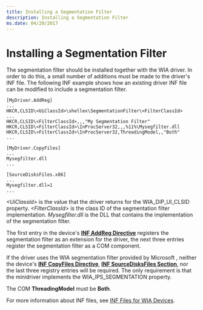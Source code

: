 ```yaml
---
title: Installing a Segmentation Filter
description: Installing a Segmentation Filter
ms.date: 04/20/2017
---
```


# Installing a Segmentation Filter





The segmentation filter should be installed together with the WIA driver. In order to do this, a small number of additions must be made to the driver's INF file. The following INF example shows how an existing driver INF file can be modified to include a segmentation filter.

```INF
[MyDriver.AddReg]
...
HKCR,CLSID\<UiClassId>\shellex\SegmentationFilter\<FilterClassId>
...
HKCR,CLSID\<FilterClassId>,,,"My Segmentation Filter"
HKCR,CLSID\<FilterClassId>\InProcServer32,,,%11%\Mysegfilter.dll
HKCR,CLSID\<FilterClassId>\InProcServer32,ThreadingModel,,"Both"
...
 
[MyDriver.CopyFiles]
...
Mysegfilter.dll
...
 
[SourceDisksFiles.x86]
...
Mysegfilter.dll=1
...
```

*&lt;UiClassId&gt;* is the value that the driver returns for the WIA\_DIP\_UI\_CLSID property. *&lt;FilterClassId&gt;* is the class ID of the segmentation filter implementation. *Mysegfilter.dll* is the DLL that contains the implementation of the segmentation filter.

The first entry in the device's [**INF AddReg Directive**](../install/inf-addreg-directive.md) registers the segmentation filter as an extension for the driver, the next three entries register the segmentation filter as a COM component.

If the driver uses the WIA segmentation filter provided by Microsoft , neither the device's [**INF CopyFiles Directive**](../install/inf-copyfiles-directive.md), [**INF SourceDisksFiles Section**](../install/inf-sourcedisksfiles-section.md), nor the last three registry entries will be required. The only requirement is that the minidriver implements the WIA\_IPS\_SEGMENTATION property.

The COM **ThreadingModel** must be **Both**.

For more information about INF files, see [INF Files for WIA Devices](inf-files-for-wia-devices.md).

 

